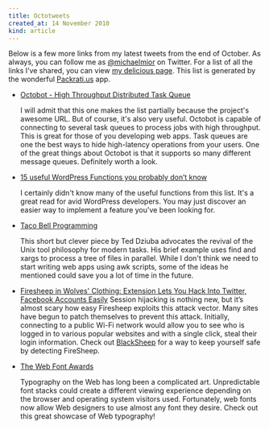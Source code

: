 ```yaml
---
title: Octotweets
created_at: 14 November 2010
kind: article
---
```

Below is a few more links from my latest tweets from the end of October.
As always, you can follow me as [@michaelmior](http://www.twitter.com/michaelmior) on Twitter.
For a list of all the links I’ve shared, you can view [my delicious page](http://www.delicious.com/michaelmior).
This list is generated by the wonderful [Packrati.us](http://packrati.us/) app.

* [Octobot - High Throughput Distributed Task Queue](http://octobot.taco.cat/)

  I will admit that this one makes the list partially because the project's awesome URL.
  But of course, it's also very useful.
  Octobot is capable of connecting to several task queues to process jobs with high throughput.
  This is great for those of you developing web apps.
  Task queues are one the best ways to hide high-latency operations from your users.
  One of the great things about Octobot is that it supports so many different message queues.
  Definitely worth a look.

* [15 useful WordPress Functions you probably don’t know](http://www.kriesi.at/archives/15-useful-wordpress-functions-you-probably-dont-know)

  I certainly didn't know many of the useful functions from this list.
  It's a great read for avid WordPress developers.
  You may just discover an easier way to implement a feature you've been looking for.

* [Taco Bell Programming](http://web.archive.org/web/20101025124303/http://teddziuba.com/2010/10/taco-bell-programming.html)

  This short but clever piece by Ted Dziuba advocates the revival of the Unix tool philosophy for modern tasks.
  His brief example uses find and xargs to process a tree of files in parallel.
  While I don't think we need to start writing web apps using awk scripts, some of the ideas he mentioned could save you a lot of time in the future.

* [Firesheep in Wolves' Clothing: Extension Lets You Hack Into Twitter, Facebook Accounts Easily](http://techcrunch.com/2010/10/24/firesheep-in-wolves-clothing-app-lets-you-hack-into-twitter-facebook-accounts-easily/)
  Session hijacking is nothing new, but it’s almost scary how easy Firesheep exploits this attack vector.
  Many sites have begun to patch themselves to prevent this attack.
  Initially, connecting to a public Wi-Fi network would allow you to see who is logged in to various popular websites and with a single click, steal their login information.
  Check out [BlackSheep](http://research.zscaler.com/2010/11/blacksheep-tool-to-detect-firesheep.html) for a way to keep yourself safe by detecting FireSheep.

* [The Web Font Awards](http://www.webfontawards.com/)

  Typography on the Web has long been a complicated art.
  Unpredictable font stacks could create a different viewing experience depending on the browser and operating system visitors used.
  Fortunately, web fonts now allow Web designers to use almost any font they desire.
  Check out this great showcase of Web typography!
